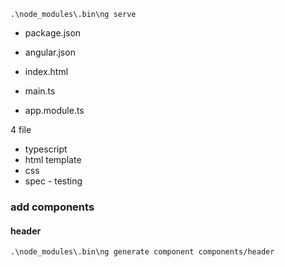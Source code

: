 


` .\node_modules\.bin\ng serve `


* package.json
* angular.json

* index.html
* main.ts
* app.module.ts

4 file
* typescript
* html template
* css
* spec - testing

### add components 
#### header

`.\node_modules\.bin\ng generate component components/header`

